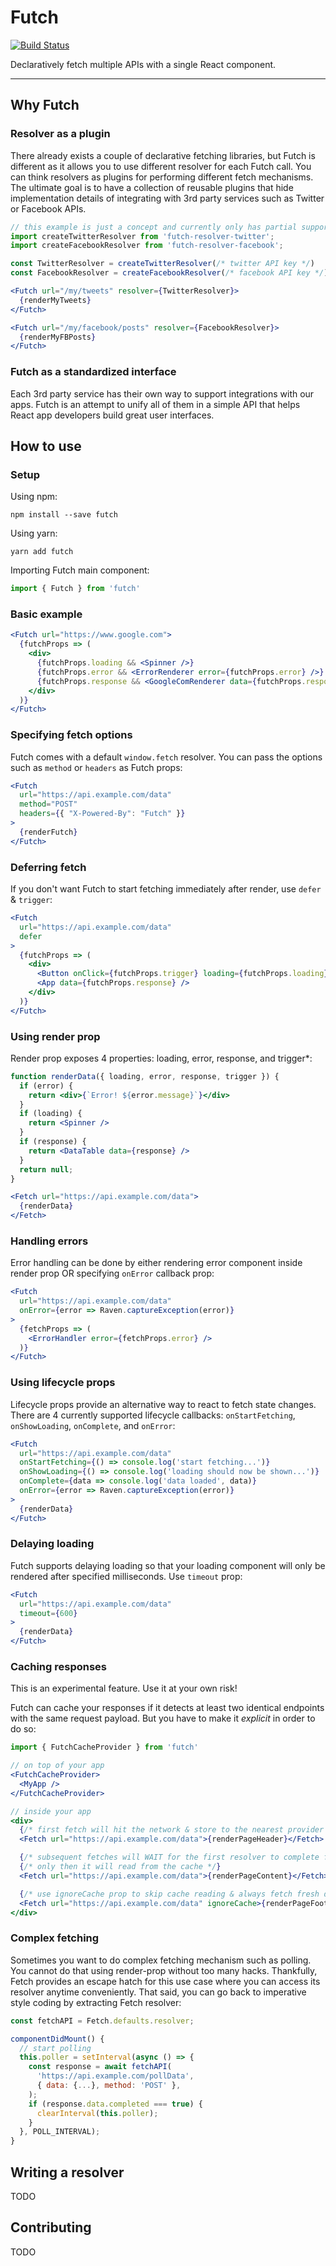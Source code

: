 # Futch

[![Build Status](https://travis-ci.com/traveloka/futch.svg?token=gaQuTqspqGQczgzMvJr7&branch=master)](https://travis-ci.com/traveloka/futch)

Declaratively fetch multiple APIs with a single React component.

---

## Why Futch

### Resolver as a plugin

There already exists a couple of declarative fetching libraries, but Futch is different as it allows you to use different resolver for each Futch call. You can think resolvers as plugins for performing different fetch mechanisms. The ultimate goal is to have a collection of reusable plugins that hide implementation details of integrating with 3rd party services such as Twitter or Facebook APIs.

```jsx
// this example is just a concept and currently only has partial support
import createTwitterResolver from 'futch-resolver-twitter';
import createFacebookResolver from 'futch-resolver-facebook';

const TwitterResolver = createTwitterResolver(/* twitter API key */)
const FacebookResolver = createFacebookResolver(/* facebook API key */)

<Futch url="/my/tweets" resolver={TwitterResolver}>
  {renderMyTweets}
</Futch>

<Futch url="/my/facebook/posts" resolver={FacebookResolver}>
  {renderMyFBPosts}
</Futch>
```

### Futch as a standardized interface

Each 3rd party service has their own way to support integrations with our apps. Futch is an attempt to unify all of them in a simple API that helps React app developers build great user interfaces.

## How to use

### Setup

Using npm:
```
npm install --save futch
```
Using yarn:
```
yarn add futch
```
Importing Futch main component:
```js
import { Futch } from 'futch'
```

### Basic example

```jsx
<Futch url="https://www.google.com">
  {futchProps => (
    <div>
      {futchProps.loading && <Spinner />}
      {futchProps.error && <ErrorRenderer error={futchProps.error} />}
      {futchProps.response && <GoogleComRenderer data={futchProps.response} />}
    </div>
  )}
</Futch>
```

### Specifying fetch options

Futch comes with a default `window.fetch` resolver. You can pass the options such as `method` or `headers` as Futch props:
```jsx
<Futch
  url="https://api.example.com/data"
  method="POST"
  headers={{ "X-Powered-By": "Futch" }}
>
  {renderFutch}
</Futch>
```

### Deferring fetch

If you don't want Futch to start fetching immediately after render, use `defer` & `trigger`:
```jsx
<Futch
  url="https://api.example.com/data"
  defer
>
  {futchProps => (
    <div>
      <Button onClick={futchProps.trigger} loading={futchProps.loading}>Click me to start fetching</Button>
      <App data={futchProps.response} />
    </div>
  )}
</Futch>
```

### Using render prop

Render prop exposes 4 properties: loading, error, response, and trigger*:
```jsx
function renderData({ loading, error, response, trigger }) {
  if (error) {
    return <div>{`Error! ${error.message}`}</div>
  }
  if (loading) {
    return <Spinner />
  }
  if (response) {
    return <DataTable data={response} />
  }
  return null;
}

<Fetch url="https://api.example.com/data">
  {renderData}
</Fetch>
```

### Handling errors

Error handling can be done by either rendering error component inside render prop OR specifying `onError` callback prop:
```jsx
<Futch
  url="https://api.example.com/data"
  onError={error => Raven.captureException(error)}
>
  {fetchProps => (
    <ErrorHandler error={fetchProps.error} />
  )}
</Futch>
```

### Using lifecycle props

Lifecycle props provide an alternative way to react to fetch state changes. There are 4 currently supported lifecycle callbacks: `onStartFetching`, `onShowLoading`, `onComplete`, and `onError`:
```jsx
<Futch
  url="https://api.example.com/data"
  onStartFetching={() => console.log('start fetching...')}
  onShowLoading={() => console.log('loading should now be shown...')}
  onComplete={data => console.log('data loaded', data)}
  onError={error => Raven.captureException(error)}
>
  {renderData}
</Futch>
```

### Delaying loading

Futch supports delaying loading so that your loading component will only be rendered after specified milliseconds. Use `timeout` prop:
```jsx
<Futch
  url="https://api.example.com/data"
  timeout={600}
>
  {renderData}
</Futch>
```

### Caching responses

This is an experimental feature. Use it at your own risk!

Futch can cache your responses if it detects at least two identical endpoints with the same request payload. But you have to make it *explicit* in order to do so:
```jsx
import { FutchCacheProvider } from 'futch'

// on top of your app
<FutchCacheProvider>
  <MyApp />
</FutchCacheProvider>

// inside your app
<div>
  {/* first fetch will hit the network & store to the nearest provider */}
  <Fetch url="https://api.example.com/data">{renderPageHeader}</Fetch>

  {/* subsequent fetches will WAIT for the first resolver to complete fetching & storing to the cache */}
  {/* only then it will read from the cache */}
  <Fetch url="https://api.example.com/data">{renderPageContent}</Fetch>

  {/* use ignoreCache prop to skip cache reading & always fetch fresh data from network */}
  <Fetch url="https://api.example.com/data" ignoreCache>{renderPageFooter}</Fetch>
</div>
```

### Complex fetching

Sometimes you want to do complex fetching mechanism such as polling. You cannot do that using render-prop without too many hacks. Thankfully, Fetch provides an escape hatch for this use case where you can access its resolver anytime conveniently. That said, you can go back to imperative style coding by extracting Fetch resolver:

```jsx
const fetchAPI = Fetch.defaults.resolver;

componentDidMount() {
  // start polling
  this.poller = setInterval(async () => {
    const response = await fetchAPI(
      'https://api.example.com/pollData',
      { data: {...}, method: 'POST' },
    );
    if (response.data.completed === true) {
      clearInterval(this.poller);
    }
  }, POLL_INTERVAL);
}
```

## Writing a resolver

TODO

## Contributing

TODO